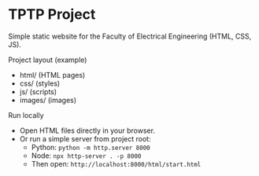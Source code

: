 # TPTP Project

Simple static website for the Faculty of Electrical Engineering (HTML, CSS, JS).

Project layout (example)
- html/ (HTML pages)
- css/ (styles)
- js/ (scripts)
- images/ (images)

Run locally
- Open HTML files directly in your browser.
- Or run a simple server from project root:
  - Python: `python -m http.server 8000`
  - Node: `npx http-server . -p 8000`
  - Then open: `http://localhost:8000/html/start.html`

